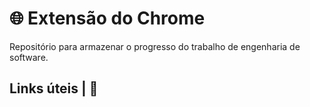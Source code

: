 # 🌐 Extensão do Chrome

Repositório para armazenar o progresso do trabalho de engenharia de software. 

## Links úteis | 🔗